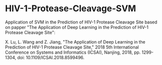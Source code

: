 # HIV-1-Protease-Cleavage-SVM
Application of SVM in the Prediction of HIV-1 Protease Cleavage Site based on papper "The Application of Deep Learning in the Prediction of HIV-1 Protease Cleavage Site":

X. Lu, L. Wang and Z. Jiang, "The Application of Deep Learning in the Prediction of HIV-1 Protease Cleavage Site," 2018 5th International Conference on Systems and Informatics (ICSAI), Nanjing, 2018, pp. 1299-1304, doi: 10.1109/ICSAI.2018.8599496.
